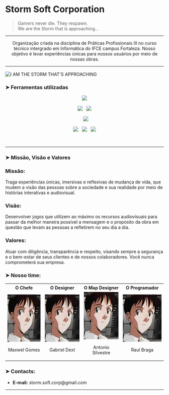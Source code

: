 # **Storm Soft Corporation**

> Gamers never die. They respawn.<br>
> We are the Storm that is approaching... 

---

<p align='center'>
 Organização criada na disciplina de Práticas Profissionais III no curso técnico intergrado em Informática do IFCE campus Fortaleza.
Nosso objetivo é levar experiências únicas para nossos usuários por meio de nossas obras.</p>

---

  <img align='center' src="https://i.imgur.com/FGXnSlj.png" title="I AM THE STORM THAT'S APPROACHING"/>
<br>

### ➤ Ferramentas utilizadas
<p  align="center">

<img src="https://img.shields.io/badge/javascript%20-%23323330.svg?&style=for-the-badge&logo=javascript&logoColor=%23F7DF1E" height="25"/>
  </p>
  <p  align="center">

<img src="https://img.shields.io/badge/html5-%23E34F26.svg?style=for-the-badge&logo=html5&logoColor=white" height="25"/>  
  &nbsp;
<img src="https://img.shields.io/badge/css3-%231572B6.svg?style=for-the-badge&logo=css3&logoColor=white" height="25"/>
  </p>
  
  <p  align="center">
  &nbsp;
<img src="https://img.shields.io/badge/Visual%20Studio%20Code-0078d7.svg?style=for-the-badge&logo=visual-studio-code&logoColor=white" height="25"/>  
 </p>
 <p align="center">

<img src="https://img.shields.io/badge/github-%23121011.svg?style=for-the-badge&logo=github&logoColor=white" height="25">
  &nbsp;
<img src="https://img.shields.io/badge/git-%23F05033.svg?style=for-the-badge&logo=git&logoColor=white" height="25">
  &nbsp;
<img src="https://img.shields.io/badge/rpgmaker-0078D6?style=for-the-badge&logo=rpgmaker&logoColor=white" height="25">

</p>
<br>

---

### ➤ Missão, Visão e Valores

<h3> Missão: </h3> 
  <p> Traga experiências únicas, imersivas e reflexivas de mudança de vida, que mudem
  a visão das pessoas sobre a sociedade e sua realidade por meio de histórias interativas e
  audiovisual. </p>
  
<h3> Visão: </h3>
 <p> Desenvolver jogos que utilizem ao máximo os recursos audiovisuais para passar da melhor maneira possível
  a mensagem e o propósito da obra em questão que levam as pessoas a refletirem no seu dia a dia. </p>

<h3> Valores: </h3>
  <p> 
Atuar com diligência, transparência e respeito, visando sempre a segurança e o bem-estar de seus clientes e de nossos colaboradores.
  Você nunca comprometerá sua empresa. </p>

  
### ➤ Nosso time:
<table>
 <tr>
  <th> <b> O Chefe </b> </th>
  <th> <b> O Designer </b> </th>
  <th> <b> O Map Designer </b> </th>
  <th> <b> O Programador </b> </th>
 </tr>
 <tr>
  <td> <img src='profile/images/team_icons/maxwel_o_chefejpeg.jpeg' width='150px' height='150px'/> <br> <p align='center'> Maxwel Gomes </p></td>
  <td> <img src='profile/images/team_icons/maxwel_o_chefejpeg.jpeg' width='150px' height='150px'/> <br> <p align='center'> Gabriel Dext </p></td>
  <td> <img src='profile/images/team_icons/maxwel_o_chefejpeg.jpeg' width='150px' height='150px'/> <br> <p align='center'> Antonio Silvestre </p></td>
  <td> <img src='profile/images/team_icons/maxwel_o_chefejpeg.jpeg' width='150px' height='150px'/> <br> <p align='center'> Raul Braga </p></td>
 </tr>
  
</table>

### ➤ Contacts:

<ul>
  <li> <b>E-mail:</b> storm.soft.corp@gmail.com </li>
</ul>

--- 
</div>
